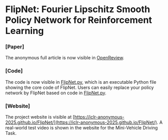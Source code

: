 # FlipNet: Fourier Lipschitz Smooth Policy Network for Reinforcement Learning

### [Paper]
The anonymous full article is now visible in [OpenReview](https://openreview.net/pdf?id=maoBEh5rU7).

### [Code]
The code is now visible in [FlipNet.py](https://github.com/ICLR-anonymous-2025/FlipNet/blob/master/FlipNet.py), which is an executable Python file showing the core code of FlipNet. 
Users can easily replace your policy network by FlipNet based on code in [FlipNet.py](https://github.com/ICLR-anonymous-2025/FlipNet/blob/master/FlipNet.py).

### [Website]
The project website is visible at [https://iclr-anonymous-2025.github.io/FlipNet/](https://iclr-anonymous-2025.github.io/FlipNet/).
A real-world test video is shown in the website for the Mini-Vehicle Driving Task.